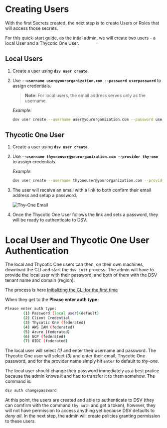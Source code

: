 [title]: # (Create Users)
[tags]: # (DevOps Secrets Vault,DSV,)
[priority]: # (2500)

# Creating Users

With the first Secrets created, the next step is to create Users or Roles that will access those secrets.

For this quick-start guide, as the intial admin, we will create two users - a local User and a Thycotic One User.  

## Local Users

1. Create a user using **```dsv user create```**.
1. Use **```--username user@yourorganization.com --password userpassword```** to assign credentials.
    >**Note**: For local users, the email address serves only as the username.

    *Example*:
    ```BASH
    dsv user create --username user@yourorganization.com --password userpassword
    ```

## Thycotic One User

1. Create a user using **```dsv user create```**.
1. Use **```--username thyoneuser@yourorganization.com --provider thy-one```** to assign credentials.
    
    *Example*:
    ```BASH
    dsv user create --username thyoneuser@yourorganization.com --provider thy-one
    ```
1. The user will receive an email with a link to both confirm their email address and setup a password.

    ![Thy-One Email](./images/thyoneemail.png)

1. Once the Thycotic One User follows the link and sets a password, they will be ready to authenticate to DSV.

# Local User and Thycotic One User Authentication

The local and Thycotic One users can then, on their own machines, download the CLI and start the `dsv init` process.  The admin will have to provide the local user with their password, and both of them with the DSV tenant name and domain (region).

The process is here [Initializing the CLI for the first time](./init/index.md)

When they get to the **Please enter auth type:** 

```BASH
Please enter auth type:
        (1) Password (local user)(default)
        (2) Client Credential
        (3) Thycotic One (federated)
        (4) AWS IAM (federated)
        (5) Azure (federated)
        (6) GCP (federated)
        (7) OIDC (federated)
```

The local user will select *(1)* and enter their username and password.  The Thycotic One user will select *(3)* and enter their email, Thycotic One password, and for the provider name simply hit `enter` to default to *thy-one*.

The local user should change their password immediately as a best pratice because the admin knows it and had to transfer it to them somehow.  The command is:

```bash
dsv auth changepassword
```

At this point, the users are created and able to authenticate to DSV (they can comfirm with the command `thy auth` and get a token), however, they will not have permission to access anything yet because DSV defaults to *deny all*.  In the next step, the admin will create policies granting permission to these users.